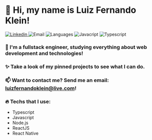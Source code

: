 # 👋 Hi, my name is Luiz Fernando Klein!
<p align="left">
  <a href="https://www.linkedin.com/in/luiz-fernando-klein/">
		<img alt="Linkedin" src="https://img.shields.io/badge/Luiz%20Fernando-9000FE?style=flat-square&logo=linkedin&logoColor=white" />
	</a>
  <img alt="Email" src="https://img.shields.io/badge/luizfernandoklein@live.com-9000FE?style=flat-square&logo=gmail&logoColor=white" />
  <img alt="Languages" src="https://img.shields.io/badge/Languages:-9000FE?style=flat-square&logoColor=white" />
  <img alt="Javacript" src="https://img.shields.io/badge/-9000FE?style=flat-square&logo=javascript&logoColor=white" />
  <img alt="Typescript" src="https://img.shields.io/badge/-9000FE?style=flat-square&logo=typescript&logoColor=white" />
</p>

### 🔭 I'm a fullstack engineer, studying everything about web development and technologies!

### ✨ Take a look of my pinned projects to see what I can do.

### 📫 Want to contact me? Send me an email: **luizfernandoklein@live.com**!

### 🔥 Techs that I use:

- Typescript
- Javascript
- Node.js
- ReactJS
- React Native

<!--
**LuizFerK/LuizFerK** is a ✨ _special_ ✨ repository because its `README.md` (this file) appears on your GitHub profile.

Here are some ideas to get you started:

- 🔭 I’m currently working on ...
- 🌱 I’m currently learning ...
- 👯 I’m looking to collaborate on ...
- 🤔 I’m looking for help with ...
- 💬 Ask me about ...
- 📫 How to reach me: ...
- 😄 Pronouns: ...
- ⚡ Fun fact: ...
-->
